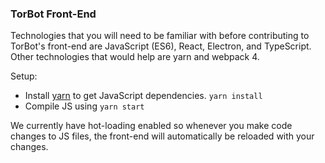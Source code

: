### TorBot Front-End

Technologies that you will need to be familiar with before contributing to TorBot's front-end are JavaScript (ES6), React, Electron, and TypeScript. Other technologies that would help are yarn and webpack 4. 

Setup:
  - Install [yarn](https://yarnpkg.com/en/) to get JavaScript dependencies. `yarn install`
  - Compile JS using `yarn start`

We currently have hot-loading enabled so whenever you make code changes to JS files, the front-end will automatically be reloaded with your changes. 
